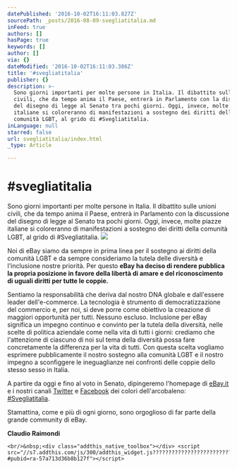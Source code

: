 ```yaml
---
datePublished: '2016-10-02T16:11:03.827Z'
sourcePath: _posts/2016-08-09-svegliatitalia.md
inFeed: true
authors: []
hasPage: true
keywords: []
author: []
via: {}
dateModified: '2016-10-02T16:11:03.386Z'
title: '#svegliatitalia'
publisher: {}
description: >-
  Sono giorni importanti per molte persone in Italia. Il dibattito sulle unioni
  civili, che da tempo anima il Paese, entrerà in Parlamento con la discussione
  del disegno di legge al Senato tra pochi giorni. Oggi, invece, molte piazze
  italiane si coloreranno di manifestazioni a sostegno dei diritti della
  comunità LGBT, al grido di #Svegliatitalia.
inLanguage: null
starred: false
url: svegliatitalia/index.html
_type: Article

---
```

# \#svegliatitalia

Sono giorni importanti per molte persone in Italia. Il dibattito sulle unioni civili, che da tempo anima il Paese, entrerà in Parlamento con la discussione del disegno di legge al Senato tra pochi giorni. Oggi, invece, molte piazze italiane si coloreranno di manifestazioni a sostegno dei diritti della comunità LGBT, al grido di \#Svegliatitalia.
![](https://the-grid-user-content.s3-us-west-2.amazonaws.com/8b765726-dd0f-4616-a583-1bb78875fa97.png)

Noi di eBay siamo da sempre in prima linea per il sostegno ai diritti della comunità LGBT e da sempre consideriamo la tutela delle diversità e l'inclusione nostre priorità. Per questo **eBay ha deciso di rendere pubblica la propria posizione in favore della libertà di amare e del riconoscimento di uguali diritti per tutte le coppie.**

Sentiamo la responsabilità che deriva dal nostro DNA globale e dall'essere leader dell'e-commerce. La tecnologia è strumento di democratizzazione del commercio e, per noi, si deve porre come obiettivo la creazione di maggiori opportunità per tutti. Nessuno escluso. Inclusione per eBay significa un impegno continuo e convinto per la tutela della diversità, nelle scelte di politica aziendale come nella vita di tutti i giorni: crediamo che l'attenzione di ciascuno di noi sul tema della diversità possa fare concretamente la differenza per la vita di tutti. Con questa scelta vogliamo esprimere pubblicamente il nostro sostegno alla comunità LGBT e il nostro impegno a sconfiggere le ineguaglianze nei confronti delle coppie dello stesso sesso in Italia.

A partire da oggi e fino al voto in Senato, dipingeremo l'homepage di [eBay.it][0] e i nostri canali [Twitter][1] e [Facebook][2] dei colori dell'arcobaleno: [\#Svegliatitalia][3].

Stamattina, come e più di ogni giorno, sono orgoglioso di far parte della grande community di eBay.

**Claudio Raimondi**

    <br/>&nbsp;<div class="addthis_native_toolbox"></div> <script src="//s7.addthis.com/js/300/addthis_widget.js????????????????????????????????????????#pubid=ra-57a713d36b8b127f"></script>



[0]: https://www.ebay.it/
[1]: http://twitter.com/ebay_italia
[2]: http://www.facebook.com/ebay.it
[3]: https://twitter.com/hashtag/svegliatitalia